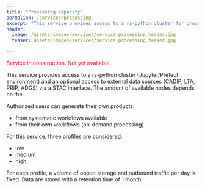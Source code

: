 ```yaml
---
title: "Processing capacity"
permalink: /services/processing
excerpt: "This service provides access to a rs-python cluster for processing purpose."
header:
  image: /assets/images/services/service-processing_header.jpg
  teaser: assets/images/services/service-processing_teaser.jpg

---
```

<span style="color: red;">Service in construction. Not yet available.</span>


This service provides access to a rs-python cluster (Jupyter/Prefect environment) and an optional access to external data sources (CADIP, LTA, PRIP, ADGS) via a STAC interface. The amount of available nodes depends on the 

Authorized users can generate their own products:
- from systematic workflows available
- from their own workflows (on-demand processing)  


For this service, three profiles are considered: 
- low
- medium
- high

For each profile, a volume of object storage and outbound traffic per day is fixed.
Data are stored with a retention time of 1 month.
